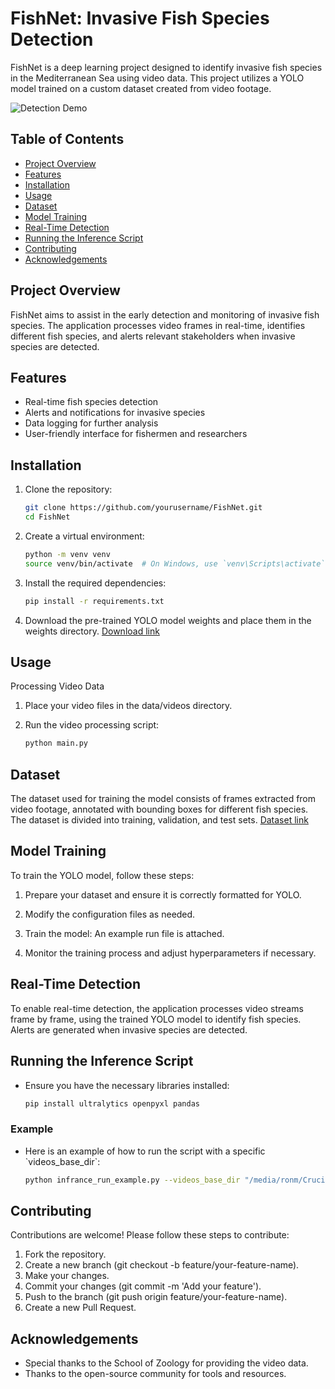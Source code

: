 # FishNet: Invasive Fish Species Detection

FishNet is a deep learning project designed to identify invasive fish species in the Mediterranean Sea using video data. This project utilizes a YOLO model trained on a custom dataset created from video footage.

![Detection Demo](Images/DetectionGif.gif)

## Table of Contents
- [Project Overview](#project-overview)
- [Features](#features)
- [Installation](#installation)
- [Usage](#usage)
- [Dataset](#dataset)
- [Model Training](#model-training)
- [Real-Time Detection](#real-time-detection)
- [Running the Inference Script](#running-the-inference-script)
- [Contributing](#contributing)
- [Acknowledgements](#acknowledgements)

## Project Overview
FishNet aims to assist in the early detection and monitoring of invasive fish species. The application processes video frames in real-time, identifies different fish species, and alerts relevant stakeholders when invasive species are detected.

## Features
- Real-time fish species detection
- Alerts and notifications for invasive species
- Data logging for further analysis
- User-friendly interface for fishermen and researchers

## Installation
1. Clone the repository:
   ```bash
   git clone https://github.com/yourusername/FishNet.git
   cd FishNet
   
2. Create a virtual environment:
   ```bash
   python -m venv venv
   source venv/bin/activate  # On Windows, use `venv\Scripts\activate`

4. Install the required dependencies:
   ```bash
   pip install -r requirements.txt

6. Download the pre-trained YOLO model weights and place them in the weights directory. [Download link](https://drive.google.com/drive/folders/1-SDLO-YD7oUYiTKHSqmMDQO3RcZZieSB)

## Usage
Processing Video Data
1. Place your video files in the data/videos directory.

2. Run the video processing script:
   ```bash
   python main.py


## Dataset
The dataset used for training the model consists of frames extracted from video footage, annotated with bounding boxes for different fish species. The dataset is divided into training, validation, and test sets. [Dataset link](https://drive.google.com/drive/folders/1hxzYxFCK9H7-jH8jCssNCYetGZwo7tW1)


## Model Training
To train the YOLO model, follow these steps:

1. Prepare your dataset and ensure it is correctly formatted for YOLO.

2. Modify the configuration files as needed.

3. Train the model: An example run file is attached.

4. Monitor the training process and adjust hyperparameters if necessary.

## Real-Time Detection
To enable real-time detection, the application processes video streams frame by frame, using the trained YOLO model to identify fish species. Alerts are generated when invasive species are detected.

## Running the Inference Script
- Ensure you have the necessary libraries installed:
   ```bash
   pip install ultralytics openpyxl pandas


### Example
- Here is an example of how to run the script with a specific \`videos_base_dir\`:
   ```bash
   python infrance_run_example.py --videos_base_dir "/media/ronm/Crucial X6/chunk_4/israchz091121A/videos"


## Contributing
Contributions are welcome! Please follow these steps to contribute:

1. Fork the repository.
2. Create a new branch (git checkout -b feature/your-feature-name).
3. Make your changes.
4. Commit your changes (git commit -m 'Add your feature').
5. Push to the branch (git push origin feature/your-feature-name).
6. Create a new Pull Request.

## Acknowledgements
- Special thanks to the School of Zoology for providing the video data.
-  Thanks to the open-source community for tools and resources.







